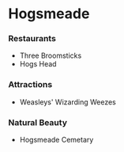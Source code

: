 # Hogsmeade

### Restaurants
- Three Broomsticks
- Hogs Head

### Attractions
- Weasleys' Wizarding Weezes

### Natural Beauty
- Hogsmeade Cemetary
